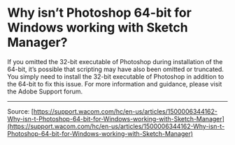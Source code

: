 # Why isn’t Photoshop 64-bit for Windows working with Sketch Manager?

If you omitted the 32-bit executable of Photoshop during installation of the 64-bit, it’s possible that scripting may have also been omitted or truncated. You simply need to install the 32-bit executable of Photoshop in addition to the 64-bit to fix this issue. For more information and guidance, please visit the Adobe Support forum.

---
Source: [https://support.wacom.com/hc/en-us/articles/1500006344162-Why-isn-t-Photoshop-64-bit-for-Windows-working-with-Sketch-Manager](https://support.wacom.com/hc/en-us/articles/1500006344162-Why-isn-t-Photoshop-64-bit-for-Windows-working-with-Sketch-Manager)
